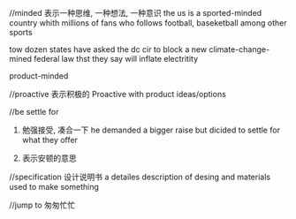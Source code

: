//minded 表示一种思维, 一种想法, 一种意识
the us is a sported-minded country whith millions of fans who follows football, baseketball among other sports

tow dozen states have asked the dc cir to block a new climate-change-mined federal law thst they say will inflate electritity

product-minded 

//proactive 表示积极的
Proactive with product ideas/options


//be settle for 
1. 勉强接受, 凑合一下
he demanded a bigger raise but dicided to settle for what they offer

2. 表示安顿的意思

//specification 设计说明书
a detailes description of desing and materials used to make something

//jump to 匆匆忙忙

